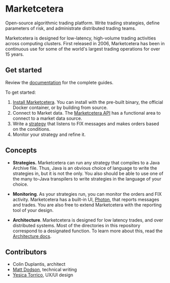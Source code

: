 # Marketcetera

Open-source algorithmic trading platform.
Write trading strategies, define parameters of risk, and administrate distributed trading teams.

Marketcetera is designed for low-latency, high-volume trading activities across computing clusters.
First released in 2006, Marketcetera has been in continuous use for some of the world's largest trading operations for over 15 years.

## Get started

Review the [documentation](`<DOCS_URL>`/) for the complete guides.

To get started:

1. [Install Marketcetera](`<DOCS_URL>`/docs/category/install). You can install with the pre-built binary, the official Docker container, or by building from source.
1. Connect to Market data. The [Marketcetera API](https://repo.marketcetera.org/javadoc/4.0.2/platform/apidocs/) has a functional area to connect to a market data source.
1. Write a [strategy](/docs/category/strategu) that listens to FIX messages and makes orders based on the conditions.
1. Monitor your strategy and refine it.

## Concepts

- **Strategies.** Marketcetera can run any strategy that compiles to a Java Archive file.
Thus, Java is an obvious choice of language to write the strategies in, but it is not the only.
You also should be able to use one of the many to-Java transpilers to write strategies in the language of your choice.

- **Monitoring**. As your strategies run, you can monitor the orders and FIX activity. Marketcetera has a built-in UI, [Photon](`<DOCS_URL>`/docs/install/photon), that reports messages and trades. You are also free to extend Marketcetera with the reporting tool of your design.

- **Architecture**. Marketcetera is designed for low latency trades, and over distributed systems. Most of the directories in this repository correspond to a designated function. To learn more about this, read the [Architecture docs](`<DOCS_URL>`/docs/category/architecture).

## Contributors

- Colin Duplantis, architect
- [Matt Dodson](https://wellshapedwords.com), technical writing
- [Yesica Torrico](https://www.linkedin.com/in/yesica-t-uxui/), UX/UI design
